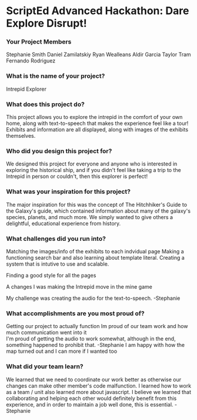 # ScriptEd Advanced Hackathon: Dare Explore Disrupt!

### Your Project Members
Stephanie Smith 
Daniel Zamilatskiy
Ryan Wealleans
Aldir Garcia
Taylor Tram
Fernando Rodriguez
### What is the name of your project?    
Intrepid Explorer
### What does this project do?
This project allows you to explore the intrepid in the comfort of your own home, along with text-to-speech that makes the experience feel like a tour! Exhibits and information are all displayed, along with images of the exhibits themselves.
### Who did you design this project for?
We designed this project for everyone and anyone who is interested in exploring the historical ship, and if you didn't feel like taking a trip to the Intrepid in person or couldn't, then this explorer is perfect!
### What was your inspiration for this project?
The major inspiration for this was the concept of The Hitchhiker's Guide to the Galaxy's guide, which contained information about many of the galaxy's species, planets, and much more. We simply wanted to give others a delightful, educational experience from history.
### What challenges did you run into?
Matching the images/info of the exhibits to each indvidual page
Making a functioning search bar and also learning about template literal.
Creating a system that is intutive to use and scalable.

Finding a good style for all the pages

A changes I was making the Intrepid move in the mine game

My challenge was creating the audio for the text-to-speech. -Stephanie
### What accomplishments are you most proud of?
Getting our project to actually function
Im proud of our team work and how much communication went into it  
I'm proud of getting the audio to work somewhat, although in the end, something happened to prohibit that. -Stephanie
I am happy with how the map turned out and I can more if I wanted too
### What did your team learn?
We learned that we need to coordinate our work better as otherwise our changes can make other member's code malfunction.
I learned how to work as a team / unit also learned more about javascript. 
I believe we learned that collaborating and helping each other would definitely benefit from this experience, and in order to maintain a job well done, this is essential. -Stephanie
